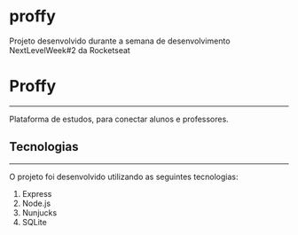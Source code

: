 # proffy
Projeto desenvolvido durante a semana de desenvolvimento NextLevelWeek#2 da Rocketseat

<h1>Proffy</h1>
<hr>
<p>Plataforma de estudos, para conectar alunos e professores.</p>

<h2>Tecnologias</h2>
<hr>
<p>O projeto foi desenvolvido utilizando as seguintes tecnologias: </p>
<ol>
  <li>Express</li>
  <li>Node.js</li>
  <li>Nunjucks</li>
  <li>SQLite</li>
</ol>
